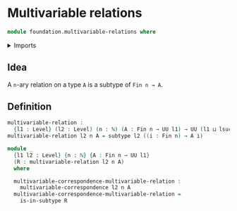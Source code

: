 # Multivariable relations

```agda
module foundation.multivariable-relations where
```

<details><summary>Imports</summary>

```agda
open import elementary-number-theory.natural-numbers
open import foundation.multivariable-correspondences
open import foundation.subtypes
open import foundation.universe-levels
open import univalent-combinatorics.standard-finite-types
```

</details>

## Idea

A `n`-ary relation on a type `A` is a subtype of `Fin n → A`.

## Definition

```agda
multivariable-relation :
  {l1 : Level} (l2 : Level) (n : ℕ) (A : Fin n → UU l1) → UU (l1 ⊔ lsuc l2)
multivariable-relation l2 n A = subtype l2 ((i : Fin n) → A i)

module _
  {l1 l2 : Level} {n : ℕ} {A : Fin n → UU l1}
  (R : multivariable-relation l2 n A)
  where

  multivariable-correspondence-multivariable-relation :
    multivariable-correspondence l2 n A
  multivariable-correspondence-multivariable-relation =
    is-in-subtype R
```
